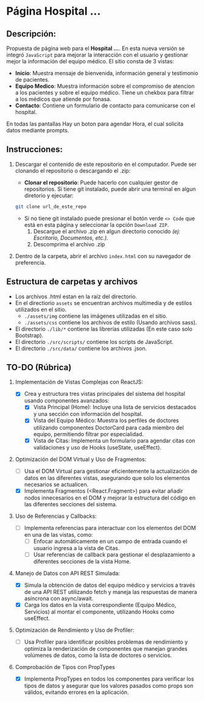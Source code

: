 # Página Hospital ...

## Descripción:

Propuesta de página web para el **Hospital ...**. En esta nueva versión se integró `JavaScript` para mejorar la interacción con el usuario y gestionar mejor la información del equipo médico. El sitio consta de 3 vistas:

- **Inicio**: Muestra mensaje de bienvenida, información general y testimonio de pacientes.
- **Equipo Medico**: Muestra información sobre el compromiso de atencion a los pacientes y sobre el equipo médico. Tiene un chekbox para filtrar a los médicos que atiende por fonasa.
- **Contacto**: Contiene un formulario de contacto para comunicarse con el hospital.

En todas las pantallas Hay un boton para agendar Hora, el cual solicita datos mediante prompts.

## Instrucciones:

1. Descargar el contenido de este repositorio en el computador. Puede ser clonando el repositorio o descargando el .zip:

   - **Clonar el repositorio**: Puede hacerlo con cualquier gestor de repositorios. Si tiene git instalado, puede abrir una terminal en algun diretorio y ejecutar:

   ```bash
   git clone url_de_este_repo
   ```

   - Si no tiene git instalado puede presionar el botón verde `<> Code` que está en esta página y seleccionar la opción `Download ZIP`.
     1. Descargue el archivo .zip en algun directorio conocido _(ej: Escritorio, Documentos, etc.)_.
     2. Descomprima el archivo .zip

2. Dentro de la carpeta, abrir el archivo `index.html` con su navegador de preferencia.

## Estructura de carpetas y archivos

- Los archivos .html estan en la raíz del directorio.
- En el directiorio `assets` se encuentran archivos multimedia y de estilos utilizados en el sitio.
  - `./assets/img` contiene las imágenes utilizadas en el sitio.
  - `./assets/css` contiene los archivos de estilo (Usando archivos sass).
- El directorio `./lib/*` contiene las librerías utilizadas (En este caso solo Bootstrap).
- El directorio `./src/scripts/` contiene los scripts de JavaScript.
- El directorio `./src/data/` contiene los archivos .json.

## TO-DO (Rúbrica)

1. Implementación de Vistas Complejas con ReactJS:

   - [x] Crea y estructura tres vistas principales del sistema del hospital usando componentes avanzados:
     - [x] Vista Principal (Home): Incluye una lista de servicios destacados y una sección con información del hospital.
     - [x] Vista del Equipo Médico: Muestra los perfiles de doctores utilizando componentes DoctorCard para cada miembro del equipo, permitiendo filtrar por especialidad.
     - [x] Vista de Citas: Implementa un formulario para agendar citas con validaciones y uso de Hooks (useState, useEffect).

2. Optimización del DOM Virtual y Uso de Fragmentos:

   - [ ] Usa el DOM Virtual para gestionar eficientemente la actualización de datos en las diferentes vistas, asegurando que solo los elementos necesarios se actualicen.
   - [x] Implementa Fragmentos (<React.Fragment>) para evitar añadir nodos innecesarios en el DOM y mejorar la estructura del código en las diferentes secciones del sistema.

3. Uso de Referencias y Callbacks:

   - [ ] Implementa referencias para interactuar con los elementos del DOM en una de las vistas, como:
     - [ ] Enfocar automáticamente en un campo de entrada cuando el usuario ingresa a la vista de Citas.
     - [ ] Usar referencias de callback para gestionar el desplazamiento a diferentes secciones de la vista Home.

4. Manejo de Datos con API REST Simulada:

   - [x] Simula la obtención de datos del equipo médico y servicios a través de una API REST utilizando fetch y maneja las respuestas de manera asíncrona con async/await.
   - [x] Carga los datos en la vista correspondiente (Equipo Médico, Servicios) al montar el componente, utilizando Hooks como useEffect.

5. Optimización de Rendimiento y Uso de Profiler:

   - [ ] Usa Profiler para identificar posibles problemas de rendimiento y optimiza la renderización de componentes que manejan grandes volúmenes de datos, como la lista de doctores o servicios.

6. Comprobación de Tipos con PropTypes

   - [x] Implementa PropTypes en todos los componentes para verificar los tipos de datos y asegurar que los valores pasados como props son válidos, evitando errores en la aplicación.
